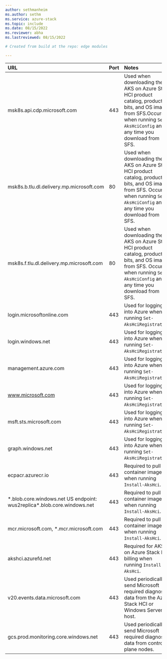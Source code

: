 ```yaml
---
author: sethmanheim
ms.author: sethm
ms.service: azure-stack
ms.topic: include
ms.date: 08/15/2022
ms.reviewer: abha
ms.lastreviewed: 08/15/2022

# Created from build at the repo: edge modules

---
```


|  URL | Port | Notes |
|  :---| :---| :---|
|  msk8s.api.cdp.microsoft.com | 443  | Used when downloading the AKS on Azure Stack HCI product catalog, product bits, and OS images from SFS.Occurs when running `Set-AksHciConfig` and at any time you download from SFS. |
|  msk8s.b.tlu.dl.delivery.mp.microsoft.com | 80 | Used when downloading the AKS on Azure Stack HCI product catalog, product bits, and OS images from SFS. Occurs when running `Set-AksHciConfig` and at any time you download from SFS. |
|  msk8s.f.tlu.dl.delivery.mp.microsoft.com | 80 | Used when downloading the AKS on Azure Stack HCI product catalog, product bits, and OS images from SFS. Occurs when running `Set-AksHciConfig` and at any time you download from SFS. |
|  login.microsoftonline.com | 443 | Used for logging into Azure when running `Set-AksHciRegistration`. |
|  login.windows.net | 443 | Used for logging into Azure when running `Set-AksHciRegistration`. |
|  management.azure.com | 443 | Used for logging into Azure when running `Set-AksHciRegistration`. |
|  www.microsoft.com | 443 | Used for logging into Azure when running `Set-AksHciRegistration`. |
|  msft.sts.microsoft.com | 443 | Used for logging into Azure when running `Set-AksHciRegistration`. |
|  graph.windows.net | 443 | Used for logging into Azure when running `Set-AksHciRegistration`. |
|  ecpacr.azurecr.io | 443 | Required to pull container images when running `Install-AksHci`. |
|  \*.blob.core.windows.net  US endpoint: wus2replica\*.blob.core.windows.net | 443 | Required to pull container images when running `Install-AksHci`. |
|  mcr.microsoft.com, \*.mcr.microsoft.com | 443 | Required to pull container images when running `Install-AksHci`. |
|  akshci.azurefd.net | 443 | Required for AKS on Azure Stack HCI billing when running `Install-AksHci`. |
|  v20.events.data.microsoft.com | 443 | Used periodically to send Microsoft required diagnostic data from the Azure Stack HCI or Windows Server host. |
|  gcs.prod.monitoring.core.windows.net | 443 | Used periodically to send Microsoft required diagnostic data from control plane nodes. |
